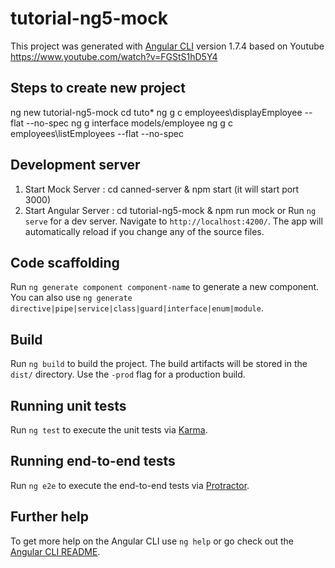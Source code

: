# tutorial-ng5-mock

This project was generated with [Angular CLI](https://github.com/angular/angular-cli) version 1.7.4 based on Youtube https://www.youtube.com/watch?v=FGStS1hD5Y4 


## Steps to create new project
ng new tutorial-ng5-mock
cd tuto*
ng g c employees\displayEmployee --flat --no-spec
ng g interface models/employee
ng g c employees\listEmployees --flat --no-spec

## Development server
1. Start Mock Server : cd canned-server & npm start (it will start port 3000)
2. Start Angular Server : cd tutorial-ng5-mock & npm run mock
or 
Run `ng serve` for a dev server. Navigate to `http://localhost:4200/`. The app will automatically reload if you change any of the source files.

## Code scaffolding

Run `ng generate component component-name` to generate a new component. You can also use `ng generate directive|pipe|service|class|guard|interface|enum|module`.

## Build

Run `ng build` to build the project. The build artifacts will be stored in the `dist/` directory. Use the `-prod` flag for a production build.

## Running unit tests

Run `ng test` to execute the unit tests via [Karma](https://karma-runner.github.io).

## Running end-to-end tests

Run `ng e2e` to execute the end-to-end tests via [Protractor](http://www.protractortest.org/).

## Further help

To get more help on the Angular CLI use `ng help` or go check out the [Angular CLI README](https://github.com/angular/angular-cli/blob/master/README.md).
